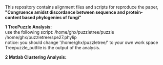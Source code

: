 This repository contains alignment files and scripts for reproduce the paper,<b> "Congruence amidst discordance between sequence and protein-content based phylogenies of fungi"</b>

<b>1 TreePuzzle Analysis:</b><br> 
use the following script:   /home/ghx/puzzletree/puzzle   /home/ghx/puzzletree/spe27.phylip<br> 
notice:  you should change '/home/ghx/puzzletree/'  to  your own work space<br> 
Treepuzzle_outfile  is the output of the analysis.<br> 

<b>2 Matlab Clustering Analysis:</b>




